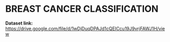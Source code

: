 # BREAST CANCER CLASSIFICATION

**Dataset link:** https://drive.google.com/file/d/1wDjDuqDPAJd1cQEICcu19J9vrjFAWJ1H/view

